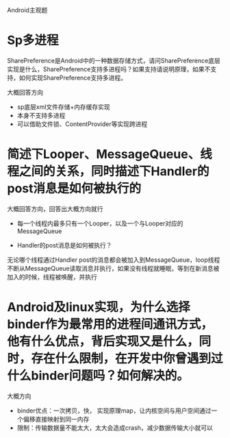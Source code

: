 Android主观题

# Sp多进程

SharePreference是Android中的一种数据存储方式，请问SharePreference底层实现是什么，SharePreference支持多进程吗？如果支持请说明原理，如果不支持，如何实现SharePreference支持多进程。

大概回答方向

* sp底层xml文件存储+内存缓存实现
* 本身不支持多进程
* 可以借助文件锁、ContentProvider等实现跨进程


# 简述下Looper、MessageQueue、线程之间的关系，同时描述下Handler的post消息是如何被执行的

大概回答方向，回答出大概方向就行

* 每一个线程内最多只有一个Looper，以及一个与Looper对应的MessageQueue

*  Handler的post消息是如何被执行？
 
无论哪个线程通过Handler post的消息都会被加入到MessageQueue，loop线程不断从MessageQueue读取消息并执行，如果没有线程就睡眠，等到在新消息被加入的时候，线程被唤醒，并执行


# Android及linux实现，为什么选择binder作为最常用的进程间通讯方式，他有什么优点，背后实现又是什么，同时，存在什么限制，在开发中你曾遇到过什么binder问题吗？如何解决的。

大概方向

* binder优点：一次拷贝，快， 实现原理map，让内核空间与用户空间通过一个偏移直接映射到同一内存
* 限制：传输数据量不能太大，太大会造成crash，减少数据传输大小就可以

